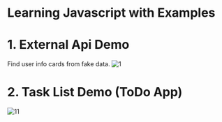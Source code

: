 # Learning Javascript with Examples

# 1. External Api Demo
Find user info cards from fake data.
![1](https://user-images.githubusercontent.com/52348114/60513055-e169f080-9cde-11e9-9386-5d2549d7581d.JPG)

# 2. Task List Demo (ToDo App) 
![11](https://user-images.githubusercontent.com/52348114/60524923-22213400-9cf6-11e9-8dd1-25aae6546345.JPG)


